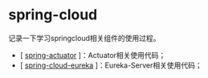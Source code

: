 # spring-cloud

记录一下学习springcloud相关组件的使用过程。

- [ [spring-actuator](https://github.com/MMMMMMLi/spring-cloud/tree/master/spring-actuator) ]：Actuator相关使用代码；
- [ [spring-cloud-eureka](https://github.com/MMMMMMLi/spring-cloud/tree/master/spring-cloud-eureka) ]：Eureka-Server相关使用代码；